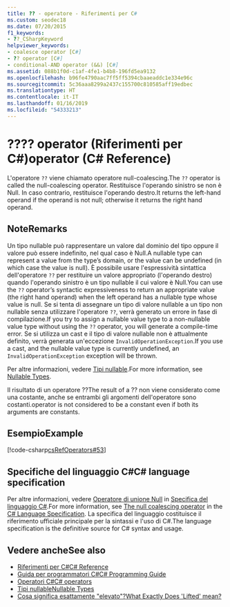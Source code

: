 ```yaml
---
title: ?? - operatore - Riferimenti per C#
ms.custom: seodec18
ms.date: 07/20/2015
f1_keywords:
- ??_CSharpKeyword
helpviewer_keywords:
- coalesce operator [C#]
- ?? operator [C#]
- conditional-AND operator (&&) [C#]
ms.assetid: 088b1f0d-c1af-4fe1-b4b8-196fd5ea9132
ms.openlocfilehash: b96fe4790aac7ff5ff5394cbaaeaddc1e334e96c
ms.sourcegitcommit: 5c36aaa8299a2437c155700c810585aff19edbec
ms.translationtype: HT
ms.contentlocale: it-IT
ms.lasthandoff: 01/16/2019
ms.locfileid: "54333213"
---
```

# <a name="-operator-c-reference"></a><span data-ttu-id="b6d66-103">??</span><span class="sxs-lookup"><span data-stu-id="b6d66-103">??</span></span> <span data-ttu-id="b6d66-104">operator (Riferimenti per C#)</span><span class="sxs-lookup"><span data-stu-id="b6d66-104">operator (C# Reference)</span></span>

<span data-ttu-id="b6d66-105">L'operatore `??` viene chiamato operatore null-coalescing.</span><span class="sxs-lookup"><span data-stu-id="b6d66-105">The `??` operator is called the null-coalescing operator.</span></span>  <span data-ttu-id="b6d66-106">Restituisce l'operando sinistro se non è Null. In caso contrario, restituisce l'operando destro.</span><span class="sxs-lookup"><span data-stu-id="b6d66-106">It returns the left-hand operand if the operand is not null; otherwise it returns the right hand operand.</span></span>

## <a name="remarks"></a><span data-ttu-id="b6d66-107">Note</span><span class="sxs-lookup"><span data-stu-id="b6d66-107">Remarks</span></span>

<span data-ttu-id="b6d66-108">Un tipo nullable può rappresentare un valore dal dominio del tipo oppure il valore può essere indefinito, nel qual caso è Null.</span><span class="sxs-lookup"><span data-stu-id="b6d66-108">A nullable type can represent a value from the type’s domain, or the value can be undefined (in which case the value is null).</span></span> <span data-ttu-id="b6d66-109">È possibile usare l'espressività sintattica dell'operatore `??` per restituire un valore appropriato (l'operando destro) quando l'operando sinistro è un tipo nullable il cui valore è Null.</span><span class="sxs-lookup"><span data-stu-id="b6d66-109">You can use the `??` operator’s syntactic expressiveness to return an appropriate value (the right hand operand) when the left operand has a nullable type whose value is null.</span></span> <span data-ttu-id="b6d66-110">Se si tenta di assegnare un tipo di valore nullable a un tipo non nullable senza utilizzare l'operatore `??`, verrà generato un errore in fase di compilazione.</span><span class="sxs-lookup"><span data-stu-id="b6d66-110">If you try to assign a nullable value type to a non-nullable value type without using the `??` operator, you will generate a compile-time error.</span></span> <span data-ttu-id="b6d66-111">Se si utilizza un cast e il tipo di valore nullable non è attualmente definito, verrà generata un'eccezione `InvalidOperationException`.</span><span class="sxs-lookup"><span data-stu-id="b6d66-111">If you use a cast, and the nullable value type is currently undefined, an `InvalidOperationException` exception will be thrown.</span></span>

<span data-ttu-id="b6d66-112">Per altre informazioni, vedere [Tipi nullable](../../programming-guide/nullable-types/index.md).</span><span class="sxs-lookup"><span data-stu-id="b6d66-112">For more information, see [Nullable Types](../../programming-guide/nullable-types/index.md).</span></span>

<span data-ttu-id="b6d66-113">Il risultato di un operatore ??</span><span class="sxs-lookup"><span data-stu-id="b6d66-113">The result of a ??</span></span> <span data-ttu-id="b6d66-114">non viene considerato come una costante, anche se entrambi gli argomenti dell'operatore sono costanti.</span><span class="sxs-lookup"><span data-stu-id="b6d66-114">operator is not considered to be a constant even if both its arguments are constants.</span></span>

## <a name="example"></a><span data-ttu-id="b6d66-115">Esempio</span><span class="sxs-lookup"><span data-stu-id="b6d66-115">Example</span></span>

[!code-csharp[csRefOperators#53](~/samples/snippets/csharp/VS_Snippets_VBCSharp/csrefOperators/CS/csrefOperators.cs#53)]

## <a name="c-language-specification"></a><span data-ttu-id="b6d66-116">Specifiche del linguaggio C#</span><span class="sxs-lookup"><span data-stu-id="b6d66-116">C# language specification</span></span>

<span data-ttu-id="b6d66-117">Per altre informazioni, vedere [Operatore di unione Null](~/_csharplang/spec/expressions.md#the-null-coalescing-operator) in [Specifica del linguaggio C#](../language-specification/index.md).</span><span class="sxs-lookup"><span data-stu-id="b6d66-117">For more information, see [The null coalescing operator](~/_csharplang/spec/expressions.md#the-null-coalescing-operator) in the [C# Language Specification](../language-specification/index.md).</span></span> <span data-ttu-id="b6d66-118">La specifica del linguaggio costituisce il riferimento ufficiale principale per la sintassi e l'uso di C#.</span><span class="sxs-lookup"><span data-stu-id="b6d66-118">The language specification is the definitive source for C# syntax and usage.</span></span>

## <a name="see-also"></a><span data-ttu-id="b6d66-119">Vedere anche</span><span class="sxs-lookup"><span data-stu-id="b6d66-119">See also</span></span>

- [<span data-ttu-id="b6d66-120">Riferimenti per C#</span><span class="sxs-lookup"><span data-stu-id="b6d66-120">C# Reference</span></span>](../index.md)
- [<span data-ttu-id="b6d66-121">Guida per programmatori C#</span><span class="sxs-lookup"><span data-stu-id="b6d66-121">C# Programming Guide</span></span>](../../programming-guide/index.md)
- [<span data-ttu-id="b6d66-122">Operatori C#</span><span class="sxs-lookup"><span data-stu-id="b6d66-122">C# operators</span></span>](index.md)
- [<span data-ttu-id="b6d66-123">Tipi nullable</span><span class="sxs-lookup"><span data-stu-id="b6d66-123">Nullable Types</span></span>](../../programming-guide/nullable-types/index.md)
- [<span data-ttu-id="b6d66-124">Cosa significa esattamente "elevato"?</span><span class="sxs-lookup"><span data-stu-id="b6d66-124">What Exactly Does 'Lifted' mean?</span></span>](https://blogs.msdn.microsoft.com/ericlippert/2007/06/27/what-exactly-does-lifted-mean/)